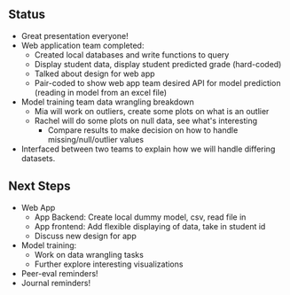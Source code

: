 ## Status
- Great presentation everyone!
- Web application team completed:
  - Created local databases and write functions to query
  - Display student data, display student predicted grade (hard-coded)
  - Talked about design for web app
  - Pair-coded to show web app team desired API for model prediction (reading in model from an excel file)
- Model training team data wrangling breakdown
  - Mia will work on outliers, create some plots on what is an outlier
  - Rachel will do some plots on null data, see what's interesting
    - Compare results to make decision on how to handle missing/null/outlier values
- Interfaced between two teams to explain how we will handle differing datasets.

## Next Steps
- Web App
  - App Backend: Create local dummy model, csv, read file in
  - App frontend: Add flexible displaying of data, take in student id
  - Discuss new design for app
- Model training: 
  - Work on data wrangling tasks
  - Further explore interesting visualizations
- Peer-eval reminders!
- Journal reminders!

  
 
